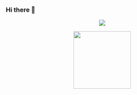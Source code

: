 ### Hi there 👋

<!--
**fromArtic/fromArtic** is a ✨ _special_ ✨ repository because its `README.md` (this file) appears on your GitHub profile.

Here are some ideas to get you started:

- 🔭 I’m currently working on ...
- 🌱 I’m currently learning ...
- 👯 I’m looking to collaborate on ...
- 🤔 I’m looking for help with ...
- 💬 Ask me about ...
- 📫 How to reach me: ...
- 😄 Pronouns: ...
- ⚡ Fun fact: ...
-->

<div style="text-align:center">
<p>
  <a href="https://git.io/streak-stats"><img src="https://streak-stats.demolab.com?user=fromArtic"/></a>
</p>

<p>
  <img height="150em" src="https://github-readme-stats-sigma-five.vercel.app/api?username=fromArtic&show_icons=true&include_all_commits=true&theme=dark&count_private=true&title_color44d62c&ring_color=44d62c"/>
  </p>
</div>


